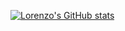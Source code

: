 
[![Lorenzo's GitHub stats](https://github-readme-stats.vercel.app/api?username=lorenzoc25&&bg_color=30,5307a8,0757a8&title_color=82c1ff&text_color=bfdfff&hide_border=true&show_icons=true&&hide_rank=true)](https://github.com/anuraghazra/github-readme-stats)
<!--
**lorenzoc25/lorenzoc25** is a ✨ _special_ ✨ repository because its `README.md` (this file) appears on your GitHub profile.


Here are some ideas to get you started:

- 🔭 I’m currently working on ...
- 🌱 I’m currently learning ...
- 👯 I’m looking to collaborate on ...
- 🤔 I’m looking for help with ...
- 💬 Ask me about ...
- 📫 How to reach me: ...
- 😄 Pronouns: ...
- ⚡ Fun fact: ...
-->
